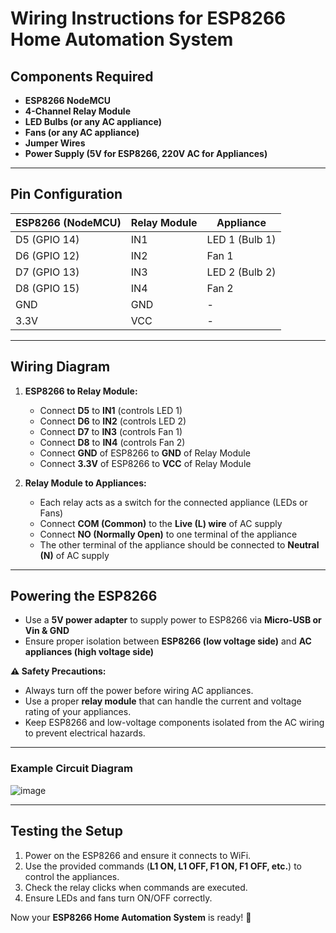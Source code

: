 # Wiring Instructions for ESP8266 Home Automation System

## Components Required
- **ESP8266 NodeMCU**
- **4-Channel Relay Module**
- **LED Bulbs (or any AC appliance)**
- **Fans (or any AC appliance)**
- **Jumper Wires**
- **Power Supply (5V for ESP8266, 220V AC for Appliances)**

---

## Pin Configuration
| ESP8266 (NodeMCU) | Relay Module | Appliance |
|--------------------|-------------|-----------|
| D5 (GPIO 14)      | IN1         | LED 1 (Bulb 1) |
| D6 (GPIO 12)      | IN2         | Fan 1 |
| D7 (GPIO 13)      | IN3         | LED 2 (Bulb 2) |
| D8 (GPIO 15)      | IN4         | Fan 2 |
| GND               | GND         | - |
| 3.3V              | VCC         | - |

---

## Wiring Diagram
1. **ESP8266 to Relay Module:**
   - Connect **D5** to **IN1** (controls LED 1)
   - Connect **D6** to **IN2** (controls LED 2)
   - Connect **D7** to **IN3** (controls Fan 1)
   - Connect **D8** to **IN4** (controls Fan 2)
   - Connect **GND** of ESP8266 to **GND** of Relay Module
   - Connect **3.3V** of ESP8266 to **VCC** of Relay Module

2. **Relay Module to Appliances:**
   - Each relay acts as a switch for the connected appliance (LEDs or Fans)
   - Connect **COM (Common)** to the **Live (L) wire** of AC supply
   - Connect **NO (Normally Open)** to one terminal of the appliance
   - The other terminal of the appliance should be connected to **Neutral (N)** of AC supply

---

## Powering the ESP8266
- Use a **5V power adapter** to supply power to ESP8266 via **Micro-USB or Vin & GND**
- Ensure proper isolation between **ESP8266 (low voltage side)** and **AC appliances (high voltage side)**

**⚠ Safety Precautions:**
- Always turn off the power before wiring AC appliances.
- Use a proper **relay module** that can handle the current and voltage rating of your appliances.
- Keep ESP8266 and low-voltage components isolated from the AC wiring to prevent electrical hazards.

---

### Example Circuit Diagram
![image](https://github.com/user-attachments/assets/7701e413-224c-4e31-91e2-24296d36ec23)


---

## Testing the Setup
1. Power on the ESP8266 and ensure it connects to WiFi.
2. Use the provided commands (**L1 ON, L1 OFF, F1 ON, F1 OFF, etc.**) to control the appliances.
3. Check the relay clicks when commands are executed.
4. Ensure LEDs and fans turn ON/OFF correctly.

Now your **ESP8266 Home Automation System** is ready! 🚀

